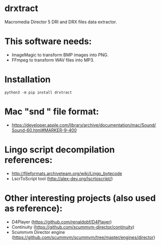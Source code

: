 # drxtract
Macromedia Director 5 DRI and DRX files data extractor.

# This software needs:
* ImageMagic to transform BMP images into PNG.
* FFmpeg to transform WAV files into MP3.

# Installation
```
python3 -m pip install drxtract
```

# Mac "snd " file format:
* https://developer.apple.com/library/archive/documentation/mac/Sound/Sound-60.html#MARKER-9-400

# Lingo script decompilation references:
* http://fileformats.archiveteam.org/wiki/Lingo_bytecode
* LscrToScript tool (http://alex-dev.org/lscrtoscript/)

# Other interesting projects (also used as reference):
* D4Player (https://github.com/renaldobf/D4Player)
* Continuity (https://github.com/scummvm-director/continuity)
* Scummvm Director engine (https://github.com/scummvm/scummvm/tree/master/engines/director)

